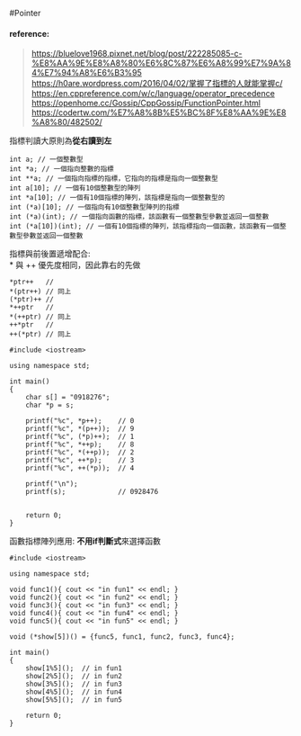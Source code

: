 #Pointer

#### reference:
> https://bluelove1968.pixnet.net/blog/post/222285085-c-%E8%AA%9E%E8%A8%80%E6%8C%87%E6%A8%99%E7%9A%84%E7%94%A8%E6%B3%95
> https://h0are.wordpress.com/2016/04/02/掌握了指標的人就能掌握c/
> https://en.cppreference.com/w/c/language/operator_precedence
> https://openhome.cc/Gossip/CppGossip/FunctionPointer.html
> https://codertw.com/%E7%A8%8B%E5%BC%8F%E8%AA%9E%E8%A8%80/482502/

指標判讀大原則為**從右讀到左**

```
int a; // 一個整數型
int *a; // 一個指向整數的指標
int **a; // 一個指向指標的指標，它指向的指標是指向一個整數型
int a[10]; // 一個有10個整數型的陣列
int *a[10]; // 一個有10個指標的陣列，該指標是指向一個整數型的
int (*a)[10]; // 一個指向有10個整數型陣列的指標
int (*a)(int); // 一個指向函數的指標，該函數有一個整數型參數並返回一個整數
int (*a[10])(int); // 一個有10個指標的陣列，該指標指向一個函數，該函數有一個整數型參數並返回一個整數
```

指標與前後置遞增配合:  
\* 與 ++ 優先度相同，因此靠右的先做

```
*ptr++   // 
*(ptr++) // 同上
(*ptr)++ //
*++ptr   // 
*(++ptr) // 同上
++*ptr   // 
++(*ptr) // 同上
```

```
#include <iostream>

using namespace std;

int main()
{
    char s[] = "0918276";
    char *p = s;

    printf("%c", *p++);    // 0
    printf("%c", *(p++));  // 9
    printf("%c", (*p)++);  // 1
    printf("%c", *++p);    // 8
    printf("%c", *(++p));  // 2
    printf("%c", ++*p);    // 3
    printf("%c", ++(*p));  // 4

    printf("\n");
    printf(s);             // 0928476
    

    return 0;
}
```

函數指標陣列應用: **不用if判斷式**來選擇函數

```
#include <iostream>

using namespace std;

void func1(){ cout << "in fun1" << endl; }
void func2(){ cout << "in fun2" << endl; }
void func3(){ cout << "in fun3" << endl; }
void func4(){ cout << "in fun4" << endl; }
void func5(){ cout << "in fun5" << endl; }

void (*show[5])() = {func5, func1, func2, func3, func4};

int main()
{
    show[1%5]();  // in fun1
    show[2%5]();  // in fun2
    show[3%5]();  // in fun3
    show[4%5]();  // in fun4
    show[5%5]();  // in fun5

    return 0;
}
```